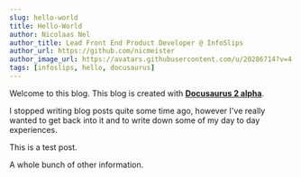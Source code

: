 ```yaml
---
slug: hello-world
title: Hello-World
author: Nicolaas Nel
author_title: Lead Front End Product Developer @ InfoSlips
author_url: https://github.com/nicmeister
author_image_url: https://avatars.githubusercontent.com/u/20286714?v=4
tags: [infoslips, hello, docusaurus]
---
```


Welcome to this blog. This blog is created with [**Docusaurus 2 alpha**](https://docusaurus.io/).

I stopped writing blog posts quite some time ago, however I've really wanted to get back into it and to write down some of my day to day experiences.

<!--truncate-->

This is a test post.

A whole bunch of other information.

